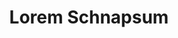 ---
index: 120
type_of_section: "fullimage"
title: "Lorem Schnapsum"
sub-title: "S'guelt Chulia Roberstau morbi tellus schneck quam, geht's sit kartoffelsalad dolor Gal."
text:
   position: 9
   background: "dark"
image:
  file: "assets/images/transfert-fp-a.jpg"
  description: "Lorem schnapsum"
  author: Andrée DRESSAYRE
  author_link: 
---